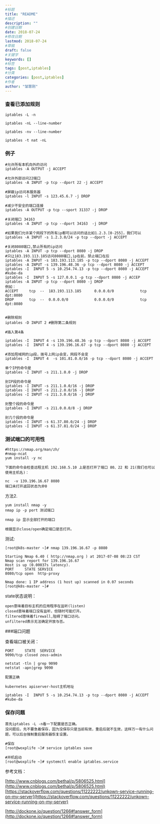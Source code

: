 ```yaml
---
#标题
title: "README"
#描述
description: ""
#创建日期
date: 2018-07-24
#修改日期
lastmod: 2018-07-24
#草稿
draft: false
#关键字
keywords: []
#标签
tags: [post,iptables]
#分类
categories: [post,iptables]
#作者
author: "邹慧刚"
---
```

### 查看已添加规则

	iptables -L -n

	iptables -nL --line-number

	iptables -nv --line-number

	iptables -t nat -nL



### 例子
	
	#允许所有本机向外的访问
	iptables -A OUTPUT -j ACCEPT

	#允许外部访问22端口
	iptables -A INPUT -p tcp --dport 22 -j ACCEPT

	#屏蔽ip访问本服务器
	iptables -l INPUT -s 123.45.6.7 -j DROP

	#减少不安全的端口连接
	iptables -A OUTPUT -p tcp --sport 31337 -j DROP

	#关闭端口 34163
	iptables -A INPUT -p tcp --dport 34163  -j DROP

	#如果我们允许某个网段下的所有ip都可以访问的话比如1.2.3.[0-255]，我们可以
	iptables -A INPUT -s 1.2.3.0/24 -p tcp --dport -j ACCEPT

	#关闭8080端口,禁止所有的ip访问
	iptables -A INPUT -p tcp --dport 8080 -j DROP
	#只让183.193.113.185访问8080端口,ip在前，禁止端口在后
	iptables -A INPUT -s 183.193.113.185 -p tcp --dport 8080 -j ACCEPT
	iptables -A INPUT -s 139.196.48.36 -p tcp --dport 8080 -j ACCEPT
	iptables -I  INPUT 5 -s 10.254.74.13 -p tcp --dport 8080 -j ACCEPT #kube-da
	iptables -I  INPUT 5 -s 127.0.0.1 -p tcp --dport 8080 -j ACCEP
	iptables -A INPUT -p tcp --dport 8080 -j DROP
	例如：
	ACCEPT     tcp  --  183.193.113.185      0.0.0.0/0            tcp dpt:8080
	DROP       tcp  --  0.0.0.0/0            0.0.0.0/0            tcp dpt:8080


	#删除规则
	iptables -D INPUT 2 #删除第二条规则

	#插入第4条

	iptables -I  INPUT 4 -s 139.196.48.36 -p tcp --dport 8080 -j ACCEPT
	iptables -I  INPUT 4 -s 139.196.16.67 -p tcp --dport 8080 -j ACCEPT

	#添加局域网的ip段，拨号上网ip会变，网段不会变
	iptables -I  INPUT 4  -s 101.81.0.0/16 -p tcp --dport 8080 -j ACCEPT
	
	单个IP的命令是
	iptables -I INPUT -s 211.1.0.0 -j DROP	
	
	封IP段的命令是
	iptables -I INPUT -s 211.1.0.0/16 -j DROP
	iptables -I INPUT -s 211.2.0.0/16 -j DROP
	iptables -I INPUT -s 211.3.0.0/16 -j DROP
	
	封整个段的命令是
	iptables -I INPUT -s 211.0.0.0/8 -j DROP
	
	封几个段的命令是
	iptables -I INPUT -s 61.37.80.0/24 -j DROP
	iptables -I INPUT -s 61.37.81.0/24 -j DROP
	
	

### 测试端口的可用性

	#https://nmap.org/man/zh/
	#nmap-ncat 
	yum install -y nc

	下面的命令会检查远程主机 192.168.5.10 上是否打开了端口 80、22 和 21(我们也可以使用主机名)：

	nc  -v 139.196.16.67 8080
	端口未打开返回状态为非0


方法2.

	yum install nmap -y
	nmap ip -p port 测试端口
	 
	nmap ip 显示全部打开的端口
	 
	根据显示close/open确定端口是否打开。

测试:

	[root@k8s-master ~]# nmap 139.196.16.67 -p 8080

	Starting Nmap 6.40 ( http://nmap.org ) at 2017-07-08 08:23 CST
	Nmap scan report for 139.196.16.67
	Host is up (0.00037s latency).
	PORT     STATE SERVICE
	8080/tcp open  http-proxy
	
	Nmap done: 1 IP address (1 host up) scanned in 0.07 seconds
	[root@k8s-master ~]# 


state状态说明：

	open意味着目标主机的应用程序在监听(listen)
	closed意味着端口没有监听，但随时可能打开。
	filtered意味着firewall,阻碍了端口访问。
	unfiltered表示无法确定开放与否。


###端口问题

查看端口被关闭：

	PORT     STATE  SERVICE
	9090/tcp closed zeus-admin

	netstat -tln | grep 9090
	netstat -apn|grep 9090

	配置正确
	
	kubernetes apiserver-host主机地址

	iptables -I  INPUT 5 -s 10.254.74.13 -p tcp --dport 8080 -j ACCEPT #kube-da


### 保存问题

	首先iptables -L -n看一下配置是否正确。
	没问题后，先不要急着保存，因为没保存只是当前有效，重启后就不生效，这样万一有什么问题，可以后台强制重启服务器恢复设置。

	#保存
	[root@woxplife ~]# service iptables save
 
	#开机启动
	[root@woxplife ~]# systemctl enable iptables.service

参考文档：

[http://www.cnblogs.com/bethal/p/5806525.html](http://www.cnblogs.com/bethal/p/5806525.html)
[https://stackoverflow.com/questions/11222222/unkown-service-running-on-my-server](https://stackoverflow.com/questions/11222222/unkown-service-running-on-my-server)

[http://dockone.io/question/1266#!answer_form](http://dockone.io/question/1266#!answer_form)